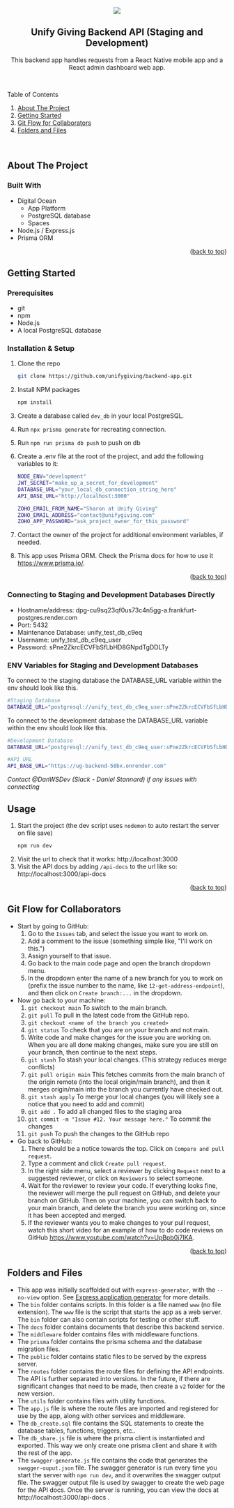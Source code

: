<!-- Improved compatibility of back to top link: See: https://github.com/othneildrew/Best-README-Template/pull/73 -->
<p align="center">
<img src="https://unifygiving.com/wp-content/uploads/2024/04/logo.svg" />
</p>
<a name="readme-top"></a>

<h2 align="center">Unify Giving Backend API (Staging and Development)</h2>

<p align="center">
This backend app handles requests from a React Native mobile app and a React admin dashboard web app.
</p>
<br/>

<!-- TABLE OF CONTENTS -->

<p>Table of Contents</p>
<ol>
    <li><a href="#about-the-project">About The Project</a></li>
    <li><a href="#getting-started">Getting Started</a></li>
    <li><a href="#git-flow-for-collaborators">Git Flow for Collaborators</a></li>
    <li><a href="#folders-and-files">Folders and Files</a></li>
</ol>
<br/>

<!-- ABOUT THE PROJECT -->

## About The Project

### Built With

- Digital Ocean
  - App Platform
  - PostgreSQL database
  - Spaces
- Node.js / Express.js
- Prisma ORM

<p align="right">(<a href="#readme-top">back to top</a>)</p>

<!-- GETTING STARTED -->

## Getting Started

### Prerequisites

- git
- npm
- Node.js
- A local PostgreSQL database
  <br/>

### Installation & Setup

1. Clone the repo
   ```sh
   git clone https://github.com/unifygiving/backend-app.git
   ```
2. Install NPM packages
   ```sh
   npm install
   ```
3. Create a database called `dev_db` in your local PostgreSQL.
4. Run `npx prisma generate` for recreating connection.
5. Run `npm run prisma db push` to push on db
6. Create a .env file at the root of the project, and add the following variables to it:

   ```sh
   NODE_ENV="development"
   JWT_SECRET="make_up_a_secret_for_development"
   DATABASE_URL="your_local_db_connection_string_here"
   API_BASE_URL="http://localhost:3000"

   ZOHO_EMAIL_FROM_NAME="Sharon at Unify Giving"
   ZOHO_EMAIL_ADDRESS="contact@unifygiving.com"
   ZOHO_APP_PASSWORD="ask_project_owner_for_this_password"
   ```

7. Contact the owner of the project for additional environment variables, if needed.
8. This app uses Prisma ORM. Check the Prisma docs for how to use it https://www.prisma.io/.

<p align="right">(<a href="#readme-top">back to top</a>)</p>

<!-- USAGE EXAMPLES -->

### Connecting to Staging and Development Databases Directly
- Hostname/address: dpg-cu9sq23qf0us73c4n5gg-a.frankfurt-postgres.render.com
- Port: 5432
- Maintenance Database: unify_test_db_c9eq
- Username: unify_test_db_c9eq_user
- Password: sPne2ZkrcECVFbSfLbHD8GNpdTgDDLTy

### ENV Variables for Staging and Development Databases
To connect to the staging database the DATABASE_URL variable within the env should look like this.
```sh
#Staging Database
DATABASE_URL="postgresql://unify_test_db_c9eq_user:sPne2ZkrcECVFbSfLbHD8GNpdTgDDLTy@dpg-cu9sq23qf0us73c4n5gg-a.frankfurt-postgres.render.com/Staging"
```

To connect to the development database the DATABASE_URL variable within the env should look like this. 
```sh 
#Development Database
DATABASE_URL="postgresql://unify_test_db_c9eq_user:sPne2ZkrcECVFbSfLbHD8GNpdTgDDLTy@dpg-cu9sq23qf0us73c4n5gg-a.frankfurt-postgres.render.com/Development"
```

```sh
#API URL
API_BASE_URL="https://ug-backend-58bx.onrender.com"
```

*Contact @DanWSDev (Slack - Daniel Stannard) if any issues with connecting*  

## Usage

1. Start the project (the dev script uses `nodemon` to auto restart the server on file save)
   ```sh
   npm run dev
   ```
2. Visit the url to check that it works: http://localhost:3000
3. Visit the API docs by adding `/api-docs` to the url like so: http://localhost:3000/api-docs

<p align="right">(<a href="#readme-top">back to top</a>)</p>

<!-- CONTRIBUTING -->

## Git Flow for Collaborators

- Start by going to GitHub:
  1. Go to the `Issues` tab, and select the issue you want to work on.
  2. Add a comment to the issue (something simple like, "I'll work on this.")
  3. Assign yourself to that issue.
  4. Go back to the main code page and open the branch dropdown menu.
  5. In the dropdown enter the name of a new branch for you to work on (prefix the issue number to the name, like `12-get-address-endpoint`), and then click on `Create branch:...` in the dropdown.
     <br/>
- Now go back to your machine:
  1. `git checkout main` To switch to the main branch.
  2. `git pull` To pull in the latest code from the GitHub repo.
  3. `git checkout <name of the branch you created>`
  4. `git status` To check that you are on your branch and not main.
  5. Write code and make changes for the issue you are working on. When you are all done making changes, make sure you are still on your branch, then continue to the next steps.
  6. `git stash` To stash your local changes. (This strategy reduces merge conflicts)
  7. `git pull origin main` This fetches commits from the main branch of the origin remote (into the local origin/main branch), and then it merges origin/main into the branch you currently have checked out.
  8. `git stash apply` To merge your local changes (you will likely see a notice that you need to add and commit)
  9. `git add .` To add all changed files to the staging area
  10. `git commit -m "Issue #12. Your message here."` To commit the changes
  11. `git push` To push the changes to the GitHub repo
      <br/>
- Go back to GitHub:
  1. There should be a notice towards the top. Click on `Compare and pull request`.
  2. Type a comment and click `Create pull request`.
  3. In the right side menu, select a reviewer by clicking `Request` next to a suggested reviewer, or click on `Reviewers` to select someone.
  4. Wait for the reviewer to review your code. If everything looks fine, the reviewer will merge the pull request on GitHub, and delete your branch on GitHub. Then on your machine, you can switch back to your main branch, and delete the branch you were working on, since it has been accepted and merged.
  5. If the reviewer wants you to make changes to your pull request, watch this short video for an example of how to do code reviews on GitHub https://www.youtube.com/watch?v=UpBpb0j7IKA.

<p align="right">(<a href="#readme-top">back to top</a>)</p>

## Folders and Files

- This app was initially scaffolded out with `express-generator`, with the `--no-view` option. See [Express application generator](https://expressjs.com/en/starter/generator.html) for more details.
- The `bin` folder contains scripts. In this folder is a file named `www` (no file extension). The `www` file is the script that starts the app as a web server. The `bin` folder can also contain scripts for testing or other stuff.
- The `docs` folder contains documents that describe this backend service.
- The `middleware` folder contains files with middleware functions.
- The `prisma` folder contains the prisma schema and the database migration files.
- The `public` folder contains static files to be served by the express server.
- The `routes` folder contains the route files for defining the API endpoints. The API is further separated into versions. In the future, if there are significant changes that need to be made, then create a `v2` folder for the new version.
- The `utils` folder contains files with utility functions.
- The `app.js` file is where the route files are imported and registered for use by the app, along with other services and middleware.
- The `db_create.sql` file contains the SQL statements to create the database tables, functions, triggers, etc..
- The `db_share.js` file is where the prisma client is instantiated and exported. This way we only create one prisma client and share it with the rest of the app.
- The `swagger-generate.js` file contains the code that generates the `swagger-ouput.json` file. The swagger generator is run every time you start the server with `npm run dev`, and it overwrites the swagger output file. The swagger output file is used by swagger to create the web page for the API docs. Once the server is running, you can view the docs at http://localhost:3000/api-docs .
